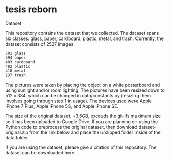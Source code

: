 # tesis reborn
 Dataset

This repository contains the dataset that we collected. The dataset spans six classes: glass, paper, cardboard, plastic, metal, and trash. Currently, the dataset consists of 2527 images:

    501 glass
    594 paper
    403 cardboard
    482 plastic
    410 metal
    137 trash

The pictures were taken by placing the object on a white posterboard and using sunlight and/or room lighting. The pictures have been resized down to 512 x 384, which can be changed in data/constants.py (resizing them involves going through step 1 in usage). The devices used were Apple iPhone 7 Plus, Apple iPhone 5S, and Apple iPhone SE.

The size of the original dataset, ~3.5GB, exceeds the git-lfs maximum size so it has been uploaded to Google Drive. If you are planning on using the Python code to preprocess the original dataset, then download dataset-original.zip from the link below and place the unzipped folder inside of the data folder.

If you are using the dataset, please give a citation of this repository. The dataset can be downloaded here.
